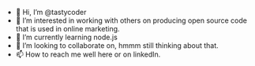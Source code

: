 - 👋 Hi, I’m @tastycoder
- 👀 I’m interested in working with others on producing open source code that is used in online marketing.
- 🌱 I’m currently learning node.js
- 💞️ I’m looking to collaborate on, hmmm still thinking about that.
- 📫 How to reach me well here or on linkedIn.

<!---
tastycoder/tastycoder is a ✨ special ✨ repository because its `README.md` (this file) appears on your GitHub profile.
You can click the Preview link to take a look at your changes.
--->
